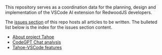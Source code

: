 This repository serves as a coordination data for the planning, design and implementation of the VSCode AI extension for RedwoodJS developers.

The [issues section](https://github.com/adriatic/congral-sift-fixie/issues) of this repo hosts all articles to be written. The bulleted list below is the index for the issues section content.

- [About project Tahoe](https://github.com/adriatic/congral-sift-fixie/issues/1)
- [CodeGPT Chat analysis](https://github.com/adriatic/congral-sift-fixie/issues/2)
- [Tahoe-VSCode features](https://github.com/adriatic/congral-sift-fixie/issues/3)
